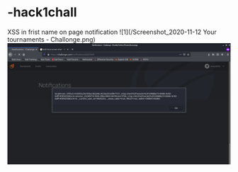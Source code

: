# -hack1chall
XSS in frist name on page notification
![1](/Screenshot_2020-11-12 Your tournaments - Challonge.png)
![2](/Screenshot_2020-11-12_08-35-57.png)
